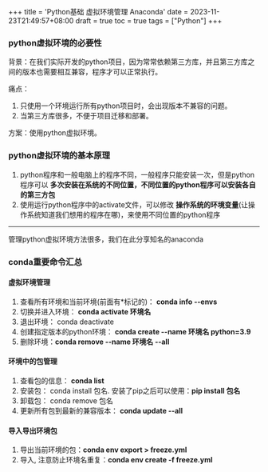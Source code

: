 +++
title = 'Python基础 虚拟环境管理 Anaconda'
date = 2023-11-23T21:49:57+08:00
draft = true
toc = true
tags = ["Python"]
+++

### python虚拟环境的必要性

背景：在我们实际开发的python项目，因为常常依赖第三方库，并且第三方库之间的版本也需要相互兼容，程序才可以正常执行。

痛点：

1. 只使用一个环境运行所有python项目时，会出现版本不兼容的问题。
2. 当第三方库很多，不便于项目迁移和部署。

方案：使用python虚拟环境。

### python虚拟环境的基本原理

1. python程序和一般电脑上的程序不同，一般程序只能安装一次，但是python程序可以 __多次安装在系统的不同位置，不同位置的python程序可以安装各自的第三方包__
2. 使用运行python程序中的activate文件，可以修改 __操作系统的环境变量__(让操作系统知道我们想用的程序在哪)，来使用不同位置的python程序

---

管理python虚拟环境方法很多，我们在此分享知名的anaconda

### conda重要命令汇总

#### 虚拟环境管理

1. 查看所有环境和当前环境(前面有*标记的)： __conda info --envs__
2. 切换并进入环境： __conda activate 环境名__
3. 退出环境： conda deactivate
4. 创建指定版本的python环境： __conda create --name 环境名 python=3.9__
5. 删除环境：__conda remove --name 环境名 --all__

#### 环境中的包管理

1. 查看包的信息： __conda list__
2. 安装包： conda install 包名.  安装了pip之后可以使用：__pip install 包名__
3. 卸载包： conda remove 包名
4. 更新所有包到最新的兼容版本： __conda update --all__

#### 导入导出环境包

1. 导出当前环境的包：__conda env export > freeze.yml__
2. 导入, 注意防止环境名重复：__conda env create -f freeze.yml__